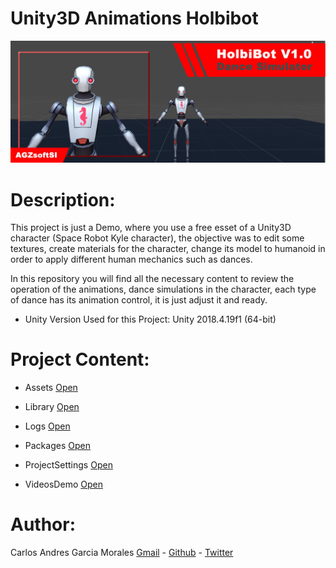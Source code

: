 # Unity3D Animations Holbibot
![](Logo.jpg)

# Description:

This project is just a Demo, where you use a free esset of a Unity3D character (Space Robot Kyle character), the objective was to edit some textures, create materials for the character, change its model to humanoid in order to apply different human mechanics such as dances.

In this repository you will find all the necessary content to review the operation of the animations, dance simulations in the character, each type of dance has its animation control, it is just adjust it and ready.

- Unity Version Used for this Project: Unity 2018.4.19f1 (64-bit)

# Project Content:

- Assets [Open](Assets/)

- Library [Open](Library/)

- Logs [Open](Logs/)

- Packages [Open](Packages/)

- ProjectSettings [Open](ProjectSettings/)

- VideosDemo [Open](VideosDemo/)



# Author:

Carlos Andres Garcia Morales [Gmail](agzsoftsi@gmail.com) - [Github](https://github.com/agzsoftsi) - [Twitter](https://twitter.com/karlgarmor)
